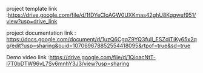 project template link :https://drive.google.com/file/d/1fDYeCloAGW0UXKmas42ghU8Kggwef951/view?usp=drive_link

project documentation link : https://docs.google.com/document/d/1uzQ6CgqZ9YQ3fuIl_ESZdiTiKy65x2qg/edit?usp=sharing&ouid=107069678852554418095&rtpof=true&sd=true


Demo video link :https://drive.google.com/file/d/1QioacNtT-l7T0bDTW96vL7Sv6mnhY3J3/view?usp=sharing 

